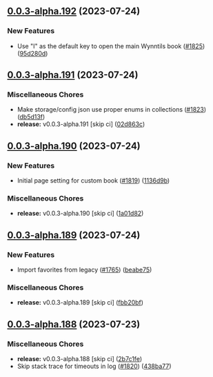 ## [0.0.3-alpha.192](https://github.com/Wynntils/Artemis/compare/v0.0.3-alpha.191...v0.0.3-alpha.192) (2023-07-24)


### New Features

* Use "I" as the default key to open the main Wynntils book ([#1825](https://github.com/Wynntils/Artemis/issues/1825)) ([95d280d](https://github.com/Wynntils/Artemis/commit/95d280d0418d27790fb71cc3688f63920988e491))

## [0.0.3-alpha.191](https://github.com/Wynntils/Artemis/compare/v0.0.3-alpha.190...v0.0.3-alpha.191) (2023-07-24)


### Miscellaneous Chores

* Make storage/config json use proper enums in collections ([#1823](https://github.com/Wynntils/Artemis/issues/1823)) ([db5d13f](https://github.com/Wynntils/Artemis/commit/db5d13fd9eed08f5a764ca07e4be73f67c6eab8e))
* **release:** v0.0.3-alpha.191 [skip ci] ([02d863c](https://github.com/Wynntils/Artemis/commit/02d863c74dcf504860d23d2782c8730260125e64))

## [0.0.3-alpha.190](https://github.com/Wynntils/Artemis/compare/v0.0.3-alpha.189...v0.0.3-alpha.190) (2023-07-24)


### New Features

* Initial page setting for custom book ([#1819](https://github.com/Wynntils/Artemis/issues/1819)) ([1136d9b](https://github.com/Wynntils/Artemis/commit/1136d9b8393dc3177678f294710eaa5be95fc674))


### Miscellaneous Chores

* **release:** v0.0.3-alpha.190 [skip ci] ([1a01d82](https://github.com/Wynntils/Artemis/commit/1a01d82cb912c333b1844b1a46f80945458f1663))

## [0.0.3-alpha.189](https://github.com/Wynntils/Artemis/compare/v0.0.3-alpha.188...v0.0.3-alpha.189) (2023-07-24)


### New Features

* Import favorites from legacy ([#1765](https://github.com/Wynntils/Artemis/issues/1765)) ([beabe75](https://github.com/Wynntils/Artemis/commit/beabe7511f80cd58bc5a711f37222306f32c6dc0))


### Miscellaneous Chores

* **release:** v0.0.3-alpha.189 [skip ci] ([fbb20bf](https://github.com/Wynntils/Artemis/commit/fbb20bf8be9f45f3d40800c76870f11085ed1615))

## [0.0.3-alpha.188](https://github.com/Wynntils/Artemis/compare/v0.0.3-alpha.187...v0.0.3-alpha.188) (2023-07-23)


### Miscellaneous Chores

* **release:** v0.0.3-alpha.188 [skip ci] ([2b7c1fe](https://github.com/Wynntils/Artemis/commit/2b7c1fef66efc34d8d26b24d169f73bd388758cb))
* Skip stack trace for timeouts in log ([#1820](https://github.com/Wynntils/Artemis/issues/1820)) ([438ba77](https://github.com/Wynntils/Artemis/commit/438ba772e4806259376aad7f3461ac2208689cfc))


